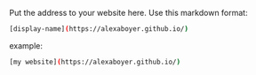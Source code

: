 Put the address to your website here. Use this markdown format:

```bash
[display-name](https://alexaboyer.github.io/)
```

example:
```bash
[my website](https://alexaboyer.github.io/)
```